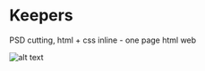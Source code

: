 # Keepers
PSD cutting, html + css inline - one page html web

![alt text](https://github.com/EvyatarHaim1/Keepers/blob/master/Parent%20Created%20Account%20On%20Child%20Device%20(1).png?raw=true)


